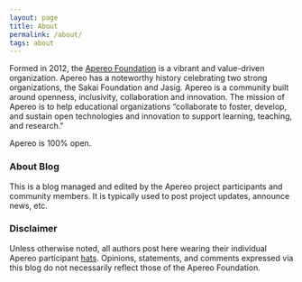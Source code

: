 ```yaml
---
layout: page
title: About
permalink: /about/
tags: about
---
```


Formed in 2012, the [Apereo Foundation](https://www.apereo.org) is a vibrant and value-driven organization. Apereo has a noteworthy history celebrating two strong organizations, the Sakai Foundation and Jasig. Apereo is a community built around openness, inclusivity, collaboration and innovation. The mission of Apereo is to help educational organizations “collaborate to foster, develop, and sustain open technologies and innovation to support learning, teaching, and research." 

Apereo is 100% open.

### About Blog

This is a blog managed and edited by the Apereo project participants and community members. It is typically used to post project updates, announce news, etc.

### Disclaimer

Unless otherwise noted, all authors post here wearing their individual Apereo participant [hats](https://www.apache.org/foundation/how-it-works.html#hats). Opinions, statements, and comments expressed via this blog do not necessarily reflect those of the Apereo Foundation.
